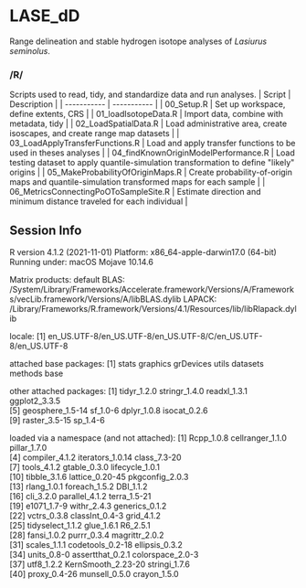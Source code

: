 # LASE_dD
Range delineation and stable hydrogen isotope analyses of <i>Lasiurus seminolus</i>.

### /R/
Scripts used to read, tidy, and standardize data and run analyses.
| Script                                 | Description |
| -----------                            | ----------- |
| 00_Setup.R                             | Set up workspace, define extents, CRS |
| 01_loadIsotopeData.R                   | Import data, combine with metadata, tidy |
| 02_LoadSpatialData.R                   | Load administrative area, create  isoscapes, and create range map datasets |
| 03_LoadApplyTransferFunctions.R        | Load and apply transfer functions to be used in theses analyses |
| 04_findKnownOriginModelPerformance.R   | Load testing dataset to apply quantile-simulation transformation to define "likely" origins |
| 05_MakeProbabilityOfOriginMaps.R       | Create probability-of-origin maps and quantile-simulation transformed maps for each sample |
| 06_MetricsConnectingPoOToSampleSite.R  | Estimate direction and minimum distance traveled for each individual |


## Session Info

R version 4.1.2 (2021-11-01)
Platform: x86_64-apple-darwin17.0 (64-bit)
Running under: macOS Mojave 10.14.6

Matrix products: default
BLAS:   /System/Library/Frameworks/Accelerate.framework/Versions/A/Frameworks/vecLib.framework/Versions/A/libBLAS.dylib
LAPACK: /Library/Frameworks/R.framework/Versions/4.1/Resources/lib/libRlapack.dylib

locale:
[1] en_US.UTF-8/en_US.UTF-8/en_US.UTF-8/C/en_US.UTF-8/en_US.UTF-8

attached base packages:
[1] stats     graphics  grDevices utils     datasets  methods   base     

other attached packages:
 [1] tidyr_1.2.0      stringr_1.4.0    readxl_1.3.1     ggplot2_3.3.5   
 [5] geosphere_1.5-14 sf_1.0-6         dplyr_1.0.8      isocat_0.2.6    
 [9] raster_3.5-15    sp_1.4-6        

loaded via a namespace (and not attached):
 [1] Rcpp_1.0.8         cellranger_1.1.0   pillar_1.7.0      
 [4] compiler_4.1.2     iterators_1.0.14   class_7.3-20      
 [7] tools_4.1.2        gtable_0.3.0       lifecycle_1.0.1   
[10] tibble_3.1.6       lattice_0.20-45    pkgconfig_2.0.3   
[13] rlang_1.0.1        foreach_1.5.2      DBI_1.1.2         
[16] cli_3.2.0          parallel_4.1.2     terra_1.5-21      
[19] e1071_1.7-9        withr_2.4.3        generics_0.1.2    
[22] vctrs_0.3.8        classInt_0.4-3     grid_4.1.2        
[25] tidyselect_1.1.2   glue_1.6.1         R6_2.5.1          
[28] fansi_1.0.2        purrr_0.3.4        magrittr_2.0.2    
[31] scales_1.1.1       codetools_0.2-18   ellipsis_0.3.2    
[34] units_0.8-0        assertthat_0.2.1   colorspace_2.0-3  
[37] utf8_1.2.2         KernSmooth_2.23-20 stringi_1.7.6     
[40] proxy_0.4-26       munsell_0.5.0      crayon_1.5.0   
